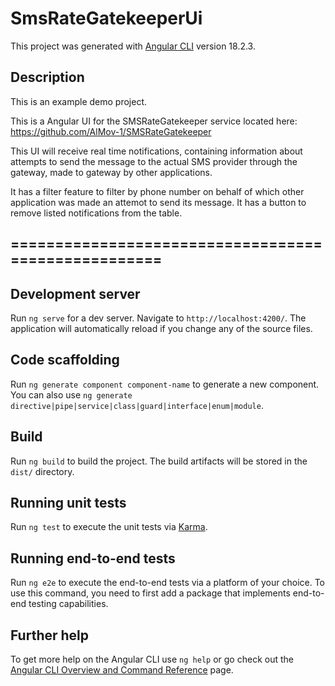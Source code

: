 # SmsRateGatekeeperUi

This project was generated with [Angular CLI](https://github.com/angular/angular-cli) version 18.2.3.

## Description

This is an example demo project.

This is a Angular UI for the SMSRateGatekeeper service located here:
https://github.com/AlMov-1/SMSRateGatekeeper

This UI will receive real time notifications, containing information about 
attempts to send the message to the actual SMS provider through the gateway, made to gateway by other applications.

It has a filter feature to filter by phone number on behalf of which other application was made an attemot to send its message.
It has a button to remove listed notifications from the table.

## ====================================================
## Development server

Run `ng serve` for a dev server. Navigate to `http://localhost:4200/`. The application will automatically reload if you change any of the source files.

## Code scaffolding

Run `ng generate component component-name` to generate a new component. You can also use `ng generate directive|pipe|service|class|guard|interface|enum|module`.

## Build

Run `ng build` to build the project. The build artifacts will be stored in the `dist/` directory.

## Running unit tests

Run `ng test` to execute the unit tests via [Karma](https://karma-runner.github.io).

## Running end-to-end tests

Run `ng e2e` to execute the end-to-end tests via a platform of your choice. To use this command, you need to first add a package that implements end-to-end testing capabilities.

## Further help

To get more help on the Angular CLI use `ng help` or go check out the [Angular CLI Overview and Command Reference](https://angular.dev/tools/cli) page.
